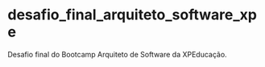# desafio_final_arquiteto_software_xpe
Desafio final do Bootcamp Arquiteto de Software da XPEducação. 
